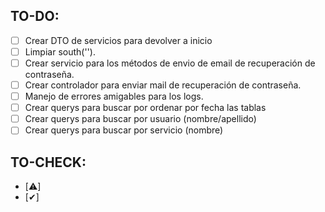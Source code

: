 ## TO-DO:

- [ ] Crear DTO de servicios para devolver a inicio
- [ ] Limpiar south('').
- [ ] Crear servicio para los métodos de envio de email de recuperación de contraseña.
- [ ] Crear controlador para enviar mail de recuperación de contraseña.
- [ ] Manejo de errores amigables para los logs.
- [ ] Crear querys para buscar por ordenar por fecha las tablas
- [ ] Crear querys para buscar por usuario (nombre/apellido)
- [ ] Crear querys para buscar por servicio (nombre)

## TO-CHECK:

- [⚠️]
- [✔]
